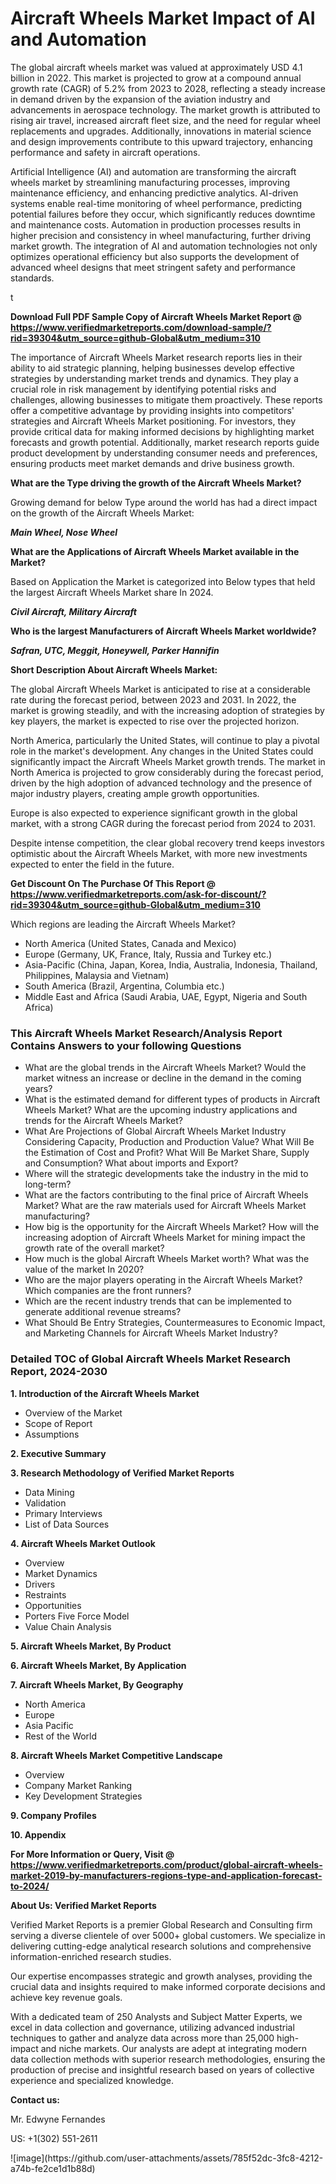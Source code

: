 <h1>Aircraft Wheels Market Impact of AI and Automation</h1><p>The global aircraft wheels market was valued at approximately USD 4.1 billion in 2022. This market is projected to grow at a compound annual growth rate (CAGR) of 5.2% from 2023 to 2028, reflecting a steady increase in demand driven by the expansion of the aviation industry and advancements in aerospace technology. The market growth is attributed to rising air travel, increased aircraft fleet size, and the need for regular wheel replacements and upgrades. Additionally, innovations in material science and design improvements contribute to this upward trajectory, enhancing performance and safety in aircraft operations.</p><p>Artificial Intelligence (AI) and automation are transforming the aircraft wheels market by streamlining manufacturing processes, improving maintenance efficiency, and enhancing predictive analytics. AI-driven systems enable real-time monitoring of wheel performance, predicting potential failures before they occur, which significantly reduces downtime and maintenance costs. Automation in production processes results in higher precision and consistency in wheel manufacturing, further driving market growth. The integration of AI and automation technologies not only optimizes operational efficiency but also supports the development of advanced wheel designs that meet stringent safety and performance standards.</p>t</p><p id="" class=""><strong>Download Full PDF Sample Copy of Aircraft Wheels Market Report @ <a href="https://www.verifiedmarketreports.com/download-sample/?rid=39304&utm_source=github-Global&utm_medium=310" target="_blank">https://www.verifiedmarketreports.com/download-sample/?rid=39304&utm_source=github-Global&utm_medium=310</a></strong></p><p>The importance of&nbsp;Aircraft Wheels Market research reports lies in their ability to aid strategic planning, helping businesses develop effective strategies by understanding market trends and dynamics. They play a crucial role in risk management by identifying potential risks and challenges, allowing businesses to mitigate them proactively. These reports offer a competitive advantage by providing insights into competitors' strategies and Aircraft Wheels Market positioning. For investors, they provide critical data for making informed decisions by highlighting market forecasts and growth potential. Additionally, market research reports guide product development by understanding consumer needs and preferences, ensuring products meet market demands and drive business growth.</p><p><strong>What are the&nbsp;Type driving the growth of the Aircraft Wheels Market?</strong></p><p id="" class="">Growing demand for below Type around the world has had a direct impact on the growth of the Aircraft Wheels Market:</p><em><strong>Main Wheel, Nose Wheel</strong></em></p><strong>What are the&nbsp;Applications&nbsp;of Aircraft Wheels Market available in the Market?</strong></p><p id="" class="">Based on Application the Market is categorized into Below types that held the largest Aircraft Wheels Market share In 2024.</p><em><strong>Civil Aircraft, Military Aircraft</strong></em></p><strong>Who is the largest Manufacturers of Aircraft Wheels Market worldwide?</strong></p><p><em><strong>Safran, UTC, Meggit, Honeywell, Parker Hannifin</strong></em></p><p id="" class=""><strong>Short Description About Aircraft Wheels Market:</strong></p><p>The global Aircraft Wheels Market is anticipated to rise at a considerable rate during the forecast period, between 2023 and 2031. In 2022, the market is growing steadily, and with the increasing adoption of strategies by key players, the market is expected to rise over the projected horizon.</p><p>North America, particularly the United States, will continue to play a pivotal role in the market's development. Any changes in the United States could significantly impact the Aircraft Wheels Market growth trends. The market in North America is projected to grow considerably during the forecast period, driven by the high adoption of advanced technology and the presence of major industry players, creating ample growth opportunities.</p><p>Europe is also expected to experience significant growth in the global market, with a strong CAGR during the forecast period from 2024 to 2031.</p><p>Despite intense competition, the clear global recovery trend keeps investors optimistic about the Aircraft Wheels Market, with more new investments expected to enter the field in the future.</p><p id="" class=""><strong>Get Discount On The Purchase Of This Report @ <a href="https://www.verifiedmarketreports.com/ask-for-discount/?rid=39304&utm_source=github-Global&utm_medium=310" target="_blank">https://www.verifiedmarketreports.com/ask-for-discount/?rid=39304&utm_source=github-Global&utm_medium=310</a></strong></p>Which regions are leading the Aircraft Wheels Market?</p><ul><li>North America (United States, Canada and Mexico)</li><li>Europe (Germany, UK, France, Italy, Russia and Turkey etc.)</li><li>Asia-Pacific (China, Japan, Korea, India, Australia, Indonesia, Thailand, Philippines, Malaysia and Vietnam)</li><li>South America (Brazil, Argentina, Columbia etc.)</li><li>Middle East and Africa (Saudi Arabia, UAE, Egypt, Nigeria and South Africa)</li></ul><h3 id="" class="">This Aircraft Wheels Market Research/Analysis Report Contains Answers to your following Questions</h3><ul><li>What are the global trends in the Aircraft Wheels Market? Would the market witness an increase or decline in the demand in the coming years?</li><li>What is the estimated demand for different types of products in Aircraft Wheels Market? What are the upcoming industry applications and trends for the Aircraft Wheels Market?</li><li>What Are Projections of Global Aircraft Wheels Market Industry Considering Capacity, Production and Production Value? What Will Be the Estimation of Cost and Profit? What Will Be Market Share, Supply and Consumption? What about imports and Export?</li><li>Where will the strategic developments take the industry in the mid to long-term?</li><li>What are the factors contributing to the final price of Aircraft Wheels Market? What are the raw materials used for Aircraft Wheels Market manufacturing?</li><li>How big is the opportunity for the Aircraft Wheels Market? How will the increasing adoption of Aircraft Wheels Market for mining impact the growth rate of the overall market?</li><li>How much is the global Aircraft Wheels Market worth? What was the value of the market In 2020?</li><li>Who are the major players operating in the Aircraft Wheels Market? Which companies are the front runners?</li><li>Which are the recent industry trends that can be implemented to generate additional revenue streams?</li><li>What Should Be Entry Strategies, Countermeasures to Economic Impact, and Marketing Channels for Aircraft Wheels Market Industry?</li></ul><h3 id="" class="">Detailed TOC of Global Aircraft Wheels Market Research Report, 2024-2030</h3><p id="" class=""><strong>1. Introduction of the Aircraft Wheels Market</strong></p><ul><li>Overview of the Market</li><li>Scope of Report</li><li>Assumptions</li></ul><p id="" class=""><strong>2. Executive Summary</strong></p><p id="" class=""><strong>3. Research Methodology of Verified Market Reports</strong></p><ul><li>Data Mining</li><li>Validation</li><li>Primary Interviews</li><li>List of Data Sources</li></ul><p id="" class=""><strong>4. Aircraft Wheels Market Outlook</strong></p><ul><li>Overview</li><li>Market Dynamics</li><li>Drivers</li><li>Restraints</li><li>Opportunities</li><li>Porters Five Force Model</li><li>Value Chain Analysis</li></ul><p id="" class=""><strong>5. Aircraft Wheels Market, By Product</strong></p><p id="" class=""><strong>6. Aircraft Wheels Market, By Application</strong></p><p id="" class=""><strong>7. Aircraft Wheels Market, By Geography</strong></p><ul><li>North America</li><li>Europe</li><li>Asia Pacific</li><li>Rest of the World</li></ul><p id="" class=""><strong>8. Aircraft Wheels Market Competitive Landscape</strong></p><ul><li>Overview</li><li>Company Market Ranking</li><li>Key Development Strategies</li></ul><p id="" class=""><strong>9. Company Profiles</strong></p><p id="" class=""><strong>10. Appendix</strong></p><p id="" class=""><strong>For More Information or Query, Visit @ <a href="https://www.verifiedmarketreports.com/product/global-aircraft-wheels-market-2019-by-manufacturers-regions-type-and-application-forecast-to-2024/" target="_blank">https://www.verifiedmarketreports.com/product/global-aircraft-wheels-market-2019-by-manufacturers-regions-type-and-application-forecast-to-2024/</a></strong></p><p id="" class=""><strong>About Us: Verified Market Reports</strong></p><p id="" class="">Verified Market Reports is a premier Global Research and Consulting firm serving a diverse clientele of over 5000+ global customers. We specialize in delivering cutting-edge analytical research solutions and comprehensive information-enriched research studies.</p><p id="" class="">Our expertise encompasses strategic and growth analyses, providing the crucial data and insights required to make informed corporate decisions and achieve key revenue goals.</p><p id="" class="">With a dedicated team of 250 Analysts and Subject Matter Experts, we excel in data collection and governance, utilizing advanced industrial techniques to gather and analyze data across more than 25,000 high-impact and niche markets. Our analysts are adept at integrating modern data collection methods with superior research methodologies, ensuring the production of precise and insightful research based on years of collective experience and specialized knowledge.</p><p id="" class=""><strong>Contact us:</strong></p><p id="" class="">Mr. Edwyne Fernandes</p><p id="" class="">US: +1(302) 551-2611</p>
![image](https://github.com/user-attachments/assets/785f52dc-3fc8-4212-a74b-fe2ce1d1b88d)
